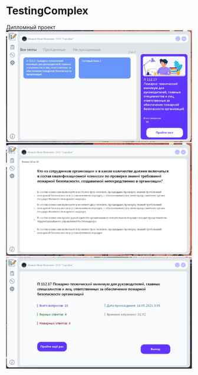# TestingComplex
Дипломный проект
![alt text](https://github.com/qlulp/TestingComplex/blob/main/screen1.JPG?raw=true)
![alt text](https://github.com/qlulp/TestingComplex/blob/main/screen2.JPG?raw=true)
![alt text](https://github.com/qlulp/TestingComplex/blob/main/screen3.JPG?raw=true)
